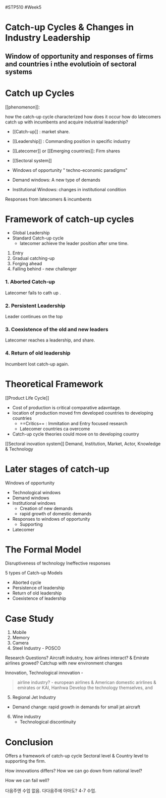 #STP510 #Week5
# Catch-up Cycles & Changes in Industry Leadership
## Window of opportunity and responses of firms and countries i nthe evolutioin of sectoral systems

# Catch up Cycles
[[phenomenon]]: 

how the catch-up cycle characterized
how does it occur
how do latecomers catch up with incumbents and acquire industrial leadership?


* [[Catch-up]] : market share. 
* [[Leadership]] : Commanding position in specific industry
* [[Latecomer]] or [[Emerging countries]]: Firm shares 

* [[Sectoral system]] 
* Windows of opportunity " techno-economic paradigms"
* Demand windows: A new type of demands
* Institutional Windows: changes in institutional condition 

Responses from latecomers & incumbents

# Framework of catch-up cycles
- Global Leadership 
- Standard Catch-up cycle 
	- latecomer achieve the leader position after sme time. 
1) Entry
2) Gradual catching-up 
3) Forging ahead
4) Falling behind - new challenger 

### 1. Aborted Catch-up 
Latecomer fails to cath up . 

### 2. Persistent Leadership
Leader continues on the top

### 3. Coexistence of the old and new leaders
Latecomer reaches a leadership, and share. 

### 4. Return of old leadership
Incumbent lost catch-up again. 

# Theoretical Framework
[[Product Life Cycle]]
* Cost of production is critical comparative adavntage. 
* location of production moved frm developed countries to developing countries
	* ==Critics== : Immitation and Entry focused research 
	* Latecomer countries ca overcome
* Catch-up cycle theories could move on to developing country

[[Sectoral inovation system]]
Demand, Institution, Market, Actor, Knowledge & Technology

# Later stages of catch-up 
Windows of opportunity 
* Technological windows
* Demand windows
* Institutional windows
	* Creation of new demands 
	* rapid growth of domestic demands
* Responses to windows of opportunity 
	* Supporting 
* Latecomer 

# The Formal Model
Disruptiveness of technology
Ineffective responses

5 types of Catch-up Models
* Aborted cycle
* Persistence of leadership
* Return of old leadership
* Coexistence of leadership

# Case Study
1) Mobile
2) Memory
3) Camera 
4) Steel Industry - POSCO 

Research Questions? Aircraft industry, how airlines interact? & Emirate airlines growed? 
Catchup with new environment changes 

Innovation, Technological innovation - 
> airline industry?  - european airlines & American domestic arirlines & emirates 
or KAI, Hanhwa
Develop the technology themselves, and 

5) Regional Jet Industry 
* Demand change: rapid growth in demands for small jet aircraft
6) Wine industry 
	* Technological discontinuity 

# Conclusion
Offers a framework of catch-up cycle 
Sectoral level & Country level to supporting the firm. 

How innovations differs? 
How we can go down from national level? 

How we can fail well? 

다음주엔 수업 없음. 다다음주에 아마도? 4-7 수업. 